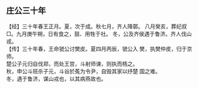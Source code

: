 ## 庄公三十年

【经】三十年春王正月。夏，次于成。秋七月，齐人降鄣。
八月癸亥，葬纪叔□。九月庚午朔，日有食之，鼓、用牲于社。
冬，公及齐侯遇于鲁济。齐人伐山戎。  
【传】三十年春，王命虢公讨樊皮。夏四月丙辰，虢公入
樊，执樊仲皮，归于京师。  
楚公子元归自伐郑，而处王宫，斗射师谏，则执而梏之。  
秋，申公斗班杀子元，斗谷於菟为令尹，自毁其家以纾楚
国之难。  
冬，遇于鲁济，谋山戎也，以其病燕故也。  

